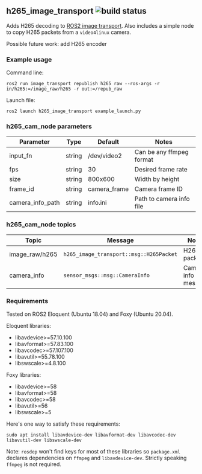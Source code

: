 ## h265_image_transport ![build status](https://github.com/clydemcqueen/h265_image_transport/actions/workflows/build_test.yml/badge.svg?branch=master)

Adds H265 decoding to [ROS2 image transport](https://index.ros.org/p/image_transport/github-ros-perception-image_common/).
Also includes a simple node to copy H265 packets from a `video4linux` camera.

Possible future work: add H265 encoder
 
### Example usage

Command line:
~~~
ros2 run image_transport republish h265 raw --ros-args -r in/h265:=/image_raw/h265 -r out:=/repub_raw
~~~

Launch file:
~~~
ros2 launch h265_image_transport example_launch.py
~~~

### h265_cam_node parameters

| Parameter | Type | Default | Notes |
|---|---|---|---|
| input_fn | string | /dev/video2 | Can be any ffmpeg format |
| fps | string | 30 | Desired frame rate |
| size | string | 800x600 | Width by height |
| frame_id | string | camera_frame | Camera frame ID |
| camera_info_path | string | info.ini | Path to camera info file |

### h265_cam_node topics

| Topic | Message | Notes |
|---|---|---|
| image_raw/h265 | `h265_image_transport::msg::H265Packet` | H265 packet |
| camera_info | `sensor_msgs::msg::CameraInfo` | Camera info message |

### Requirements

Tested on ROS2 Eloquent (Ubuntu 18.04) and Foxy (Ubuntu 20.04).

Eloquent libraries:
* libavdevice>=57.10.100
* libavformat>=57.83.100
* libavcodec>=57.107.100
* libavutil>=55.78.100
* libswscale>=4.8.100

Foxy libraries:
* libavdevice>=58
* libavformat>=58
* libavcodec>=58
* libavutil>=56
* libswscale>=5

Here's one way to satisfy these requirements:
~~~
sudo apt install libavdevice-dev libavformat-dev libavcodec-dev libavutil-dev libswscale-dev
~~~

Note: `rosdep` won't find keys for most of these libraries so `package.xml` declares
dependencies on `ffmpeg` and `libavdevice-dev`. Strictly speaking `ffmpeg` is not required.
